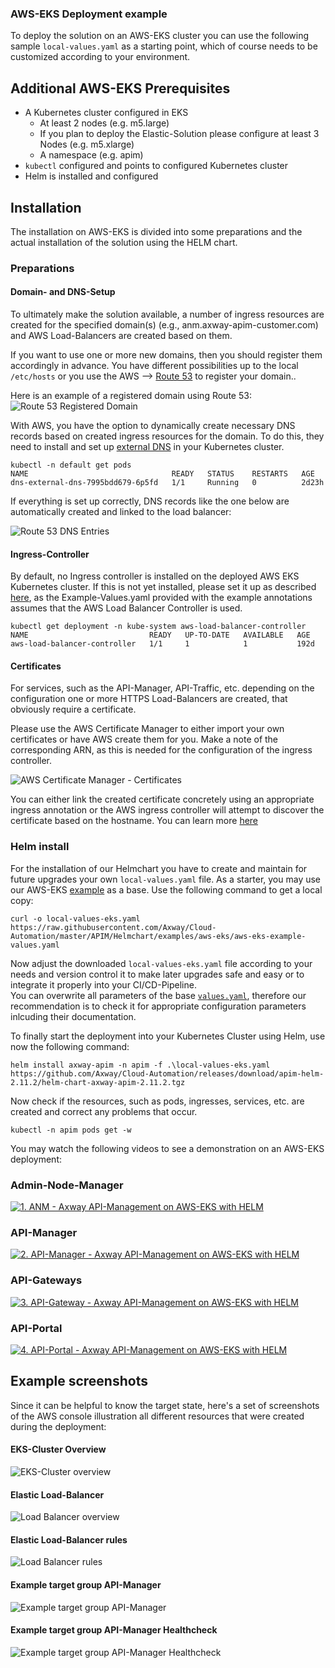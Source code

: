 ### AWS-EKS Deployment example

To deploy the solution on an AWS-EKS cluster you can use the following sample `local-values.yaml` as a starting point, which of course needs to be customized according to your environment.  

## Additional AWS-EKS Prerequisites

- A Kubernetes cluster configured in EKS
  - At least 2 nodes (e.g. m5.large)
  - If you plan to deploy the Elastic-Solution please configure at least 3 Nodes (e.g. m5.xlarge)
  - A namespace (e.g. apim) 
- `kubectl` configured and points to configured Kubernetes cluster
- Helm is installed and configured

## Installation

The installation on AWS-EKS is divided into some preparations and the actual installation of the solution using the HELM chart.

### Preparations

#### Domain- and DNS-Setup

To ultimately make the solution available, a number of ingress resources are created for the specified domain(s) (e.g., anm.axway-apim-customer.com) and AWS Load-Balancers are created based on them.  

If you want to use one or more new domains, then you should register them accordingly in advance. 
You have different possibilities up to the local `/etc/hosts` or you use the AWS --> [Route 53](https://console.aws.amazon.com/route53/v2/home#Home) to register your domain.. 

Here is an example of a registered domain using Route 53:  
![Route 53 Registered Domain](imgs/route-53-registered-domains.png)  

With AWS, you have the option to dynamically create necessary DNS records based on created ingress resources for the domain. To do this, they need to install and set up [external DNS](https://kubernetes-sigs.github.io/aws-load-balancer-controller/v2.3/guide/integrations/external_dns/) in your Kubernetes cluster. 

```
kubectl -n default get pods 
NAME                                READY   STATUS    RESTARTS   AGE
dns-external-dns-7995bdd679-6p5fd   1/1     Running   0          2d23h
```

If everything is set up correctly, DNS records like the one below are automatically created and linked to the load balancer:  

![Route 53 DNS Entries](imgs/route-53-dns-entries.png)  

#### Ingress-Controller

By default, no Ingress controller is installed on the deployed AWS EKS Kubernetes cluster. 
If this is not yet installed, please set it up as described [here](https://docs.aws.amazon.com/eks/latest/userguide/aws-load-balancer-controller.html), as the Example-Values.yaml provided with the example annotations assumes that the AWS Load Balancer Controller is used.

```
kubectl get deployment -n kube-system aws-load-balancer-controller
NAME                           READY   UP-TO-DATE   AVAILABLE   AGE 
aws-load-balancer-controller   1/1     1            1           192d
```

#### Certificates

For services, such as the API-Manager, API-Traffic, etc. depending on the configuration one or more HTTPS Load-Balancers are created, that obviously require a certificate. 

Please use the AWS Certificate Manager to either import your own certificates or have AWS create them for you. Make a note of the corresponding ARN, as this is needed for the configuration of the ingress controller.

![AWS Certificate Manager - Certificates](imgs/aws-certificate-manager-certificates.png)  

You can either link the created certificate concretely using an appropriate ingress annotation or the AWS ingress controller will attempt to discover the certificate based on the hostname. You can learn more [here](https://kubernetes-sigs.github.io/aws-load-balancer-controller/v2.3/guide/ingress/annotations/#certificate-arn)


### Helm install

For the installation of our Helmchart you have to create and maintain for future upgrades your own `local-values.yaml` file. As a starter, you may use our AWS-EKS [example](aws-eks-example-values.yaml) as a base. Use the following command to get a local copy:  

```
curl -o local-values-eks.yaml https://raw.githubusercontent.com/Axway/Cloud-Automation/master/APIM/Helmchart/examples/aws-eks/aws-eks-example-values.yaml
```

Now adjust the downloaded `local-values-eks.yaml` file according to your needs and version control it to make later upgrades safe and easy or to integrate it properly into your CI/CD-Pipeline.  
You can overwrite all parameters of the base [`values.yaml`](../../values.yaml), therefore our recommendation is to check it for appropriate configuration parameters inlcuding their documentation.

To finally start the deployment into your Kubernetes Cluster using Helm, use now the following command:
```
helm install axway-apim -n apim -f .\local-values-eks.yaml https://github.com/Axway/Cloud-Automation/releases/download/apim-helm-2.11.2/helm-chart-axway-apim-2.11.2.tgz
```

Now check if the resources, such as pods, ingresses, services, etc. are created and correct any problems that occur.
```
kubectl -n apim pods get -w
```

You may watch the following videos to see a demonstration on an AWS-EKS deployment:  
### Admin-Node-Manager

[![1. ANM - Axway API-Management on AWS-EKS with HELM](https://img.youtube.com/vi/nOqs06JsrDo/0.jpg)](https://youtu.be/nOqs06JsrDo)  

### API-Manager

[![2. API-Manager - Axway API-Management on AWS-EKS with HELM](https://img.youtube.com/vi/xey4wR76CvU/0.jpg)](https://youtu.be/xey4wR76CvU)  

### API-Gateways
[![3. API-Gateway - Axway API-Management on AWS-EKS with HELM](https://img.youtube.com/vi/UOo-A5vQPSg/0.jpg)](https://youtu.be/UOo-A5vQPSg)  

### API-Portal
[![4. API-Portal - Axway API-Management on AWS-EKS with HELM](https://img.youtube.com/vi/-RHBkLMNRnc/0.jpg)](https://youtu.be/-RHBkLMNRnc)  

## Example screenshots

Since it can be helpful to know the target state, here's a set of screenshots of the AWS console illustration all different resources that were created during the deployment:  

#### EKS-Cluster Overview

![EKS-Cluster overview](imgs/aws-eks-cluster-overview.png)  

#### Elastic Load-Balancer

![Load Balancer overview](imgs/aws-load-balancer-overview.png)  

#### Elastic Load-Balancer rules

![Load Balancer rules](imgs/aws-load-balancer-rules.png)  

#### Example target group API-Manager

![Example target group API-Manager](imgs/aws-target-group-apimgr.png)  

#### Example target group API-Manager Healthcheck

![Example target group API-Manager Healthcheck](imgs/aws-target-group-apimgr-healthcheck.png)  
